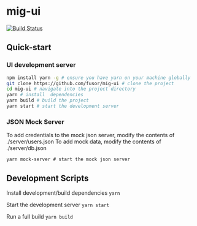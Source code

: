 # mig-ui

[![Build Status](https://travis-ci.org/fusor/mig-ui.svg?branch=master)](https://travis-ci.org/fusor/mig-ui)

## Quick-start

### UI development server

```bash
npm install yarn -g # ensure you have yarn on your machine globally
git clone https://github.com/fusor/mig-ui # clone the project
cd mig-ui # navigate into the project directory
yarn # install  dependencies
yarn build # build the project
yarn start # start the development server
```

### JSON Mock Server

To add credentials to the mock json server, modify the contents of ./server/users.json
To add mock data, modify the contents of ./server/db.json

```
yarn mock-server # start the mock json server
```

## Development Scripts

Install development/build dependencies
`yarn`

Start the development server
`yarn start`

Run a full build
`yarn build`
